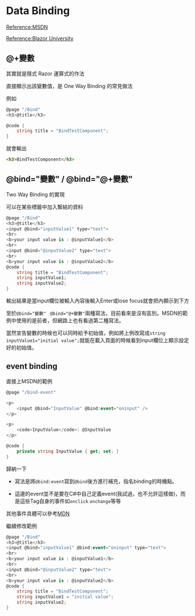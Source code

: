 # Data Binding

[Reference:MSDN](https://docs.microsoft.com/zh-tw/aspnet/core/blazor/components/data-binding?view=aspnetcore-5.0)

[Reference:Blazor University](https://blazor-university.com/components/one-way-binding/)



## @+變數

其實就是隱式 Razor 運算式的作法

直接顯示出該變數值，是 One Way Binding 的常見做法



例如

```C#
@page "/Bind"
<h3>@title</h3>

@code {
    string title = "BindTestComponent";
}
```



就會輸出

```html
<h3>BindTestComponent</h3>
```





## @bind="變數" / @bind="@+變數"



Two Way Binding 的實現

可以在某些標籤中加入繫結的資料

```C#
@page "/Bind"
<h3>@title</h3>
<input @bind="inputValue1" type="text">
<br>
<b>your input value is : @inputValue1</b>
<br>
<input @bind="@inputValue2" type="text">
<br>
<b>your input value is : @inputValue2</b>
@code {
    string title = "BindTestComponent";
    string inputValue1;
    string inputValue2;
}
```

輸出結果是當input欄位被輸入內容後輸入Enter或lose focus就會把內顯示到下方

至於`@bind="變數"` ` @bind="@+變數"`兩種寫法，目前看來是沒有區別。MSDN的範例中使用的是前者，但網路上也有看過第二種寫法。

當然宣告變數的時候也可以同時給予初始值，例如將上例改寫成`string inputValue1="initial value";`就能在載入頁面的時候看到input欄位上顯示設定好的初始值。

## event binding



直接上MSDN的範例

```C#
@page "/bind-event"

<p>
    <input @bind="InputValue" @bind:event="oninput" />
</p>

<p>
    <code>InputValue</code>: @InputValue
</p>

@code {
    private string InputValue { get; set; }
}
```



歸納一下

* 寫法是將`@bind:event`寫到`@bind`後方進行補充，指名binding的時機點。

* 這邊的event並不是要在C#中自己定義event(我試過，也不允許這樣做)，而是這些Tag自身的事件如`onclick` `onchange`等等



其他事件具體可以參考[MDN](https://developer.mozilla.org/en-US/docs/Web/API/GlobalEventHandlers)



繼續修改範例

```C#
@page "/Bind"
<h3>@title</h3>
<input @bind="inputValue1" @bind:event="oninput" type="text">
<br>
<b>your input value is : @inputValue1</b>
<br>
<input @bind="@inputValue2" type="text">
<br>
<b>your input value is : @inputValue2</b>
@code {
    string title = "BindTestComponent";
    string inputValue1 = "initial value";
    string inputValue2;
}
```





